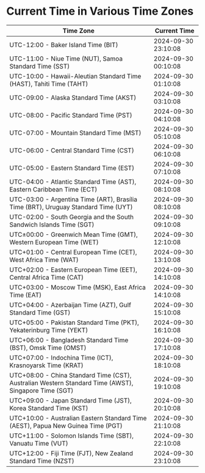 # Current Time in Various Time Zones

| Time Zone | Current Time |
|-----------|--------------|
| UTC-12:00 - Baker Island Time (BIT) | 2024-09-30 23:10:08 |
| UTC-11:00 - Niue Time (NUT), Samoa Standard Time (SST) | 2024-09-30 00:10:08 |
| UTC-10:00 - Hawaii-Aleutian Standard Time (HAST), Tahiti Time (TAHT) | 2024-09-30 01:10:08 |
| UTC-09:00 - Alaska Standard Time (AKST) | 2024-09-30 03:10:08 |
| UTC-08:00 - Pacific Standard Time (PST) | 2024-09-30 04:10:08 |
| UTC-07:00 - Mountain Standard Time (MST) | 2024-09-30 05:10:08 |
| UTC-06:00 - Central Standard Time (CST) | 2024-09-30 06:10:08 |
| UTC-05:00 - Eastern Standard Time (EST) | 2024-09-30 07:10:08 |
| UTC-04:00 - Atlantic Standard Time (AST), Eastern Caribbean Time (ECT) | 2024-09-30 08:10:08 |
| UTC-03:00 - Argentina Time (ART), Brasília Time (BRT), Uruguay Standard Time (UYT) | 2024-09-30 08:10:08 |
| UTC-02:00 - South Georgia and the South Sandwich Islands Time (SGT) | 2024-09-30 09:10:08 |
| UTC±00:00 - Greenwich Mean Time (GMT), Western European Time (WET) | 2024-09-30 12:10:08 |
| UTC+01:00 - Central European Time (CET), West Africa Time (WAT) | 2024-09-30 13:10:08 |
| UTC+02:00 - Eastern European Time (EET), Central Africa Time (CAT) | 2024-09-30 14:10:08 |
| UTC+03:00 - Moscow Time (MSK), East Africa Time (EAT) | 2024-09-30 14:10:08 |
| UTC+04:00 - Azerbaijan Time (AZT), Gulf Standard Time (GST) | 2024-09-30 15:10:08 |
| UTC+05:00 - Pakistan Standard Time (PKT), Yekaterinburg Time (YEKT) | 2024-09-30 16:10:08 |
| UTC+06:00 - Bangladesh Standard Time (BST), Omsk Time (OMST) | 2024-09-30 17:10:08 |
| UTC+07:00 - Indochina Time (ICT), Krasnoyarsk Time (KRAT) | 2024-09-30 18:10:08 |
| UTC+08:00 - China Standard Time (CST), Australian Western Standard Time (AWST), Singapore Time (SGT) | 2024-09-30 19:10:08 |
| UTC+09:00 - Japan Standard Time (JST), Korea Standard Time (KST) | 2024-09-30 20:10:08 |
| UTC+10:00 - Australian Eastern Standard Time (AEST), Papua New Guinea Time (PGT) | 2024-09-30 21:10:08 |
| UTC+11:00 - Solomon Islands Time (SBT), Vanuatu Time (VUT) | 2024-09-30 22:10:08 |
| UTC+12:00 - Fiji Time (FJT), New Zealand Standard Time (NZST) | 2024-09-30 23:10:08 |
